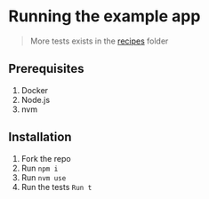 # Running the example app

> More tests exists in the [recipes](../recipes) folder

## Prerequisites

1. Docker
2. Node.js
3. nvm

## Installation

1. Fork the repo
2. Run `npm i`
3. Run `nvm use`
4. Run the tests `Run t`
   
